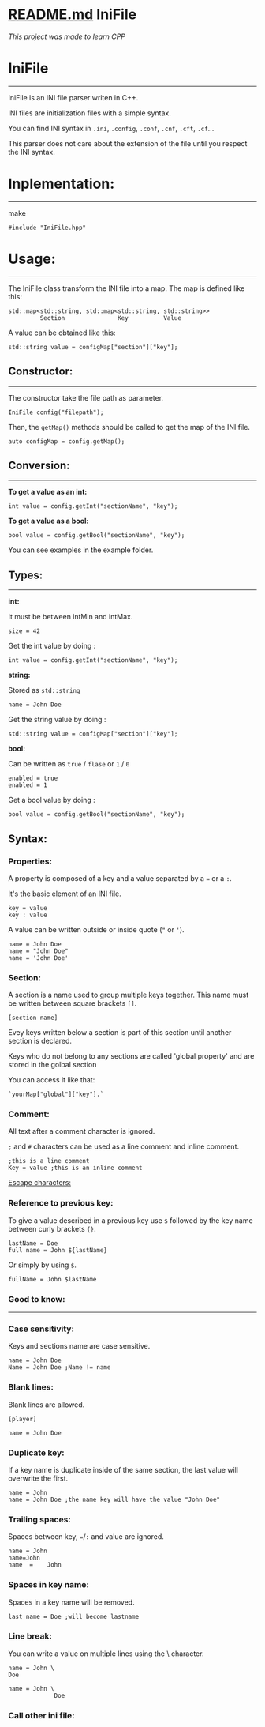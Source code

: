 # [README.md](http://readme.md) IniFile

*This project was made to learn CPP*

# **IniFile**

---

IniFile is an INI file parser writen in C++.

INI files are initialization files with a simple syntax.

You can find INI syntax in `.ini`, `.config`, `.conf`, `.cnf`, `.cft`, `.cf`...

This parser does not care about the extension of the file until you respect the INI syntax.

# **Inplementation:**

---

make

    #include "IniFile.hpp"

# **Usage:**

---

The IniFile class transform the INI file into a map. The map is defined like this:

    std::map<std::string, std::map<std::string, std::string>>
             Section               Key          Value

A value can be obtained like this:

    std::string value = configMap["section"]["key"];

## **Constructor:**

---

The constructor take the file path as parameter.

    IniFile config("filepath");

Then, the `getMap()` methods should be called to get the map of the INI file.

    auto configMap = config.getMap();

## Conversion:

---

**To get a value as an int:**

    int value = config.getInt("sectionName", "key");

**To get a value as a bool:**

    bool value = config.getBool("sectionName", "key");

You can see examples in the example folder.

## **Types:**

---

**int:**

It must be between intMin and intMax.

    size = 42

Get the int value by doing :

    int value = config.getInt("sectionName", "key");

**string:**

Stored as `std::string`

    name = John Doe

Get the string value by doing :

    std::string value = configMap["section"]["key"];

**bool:**

Can be written as `true` / `flase` or `1` / `0`

    enabled = true
    enabled = 1

Get a bool value by doing :

    bool value = config.getBool("sectionName", "key");

## **Syntax:**

### **Properties:**

A property is composed of a key and a value separated by a `=` or a `:`.

It's the basic element of an INI file.

    key = value
    key : value

A value can be written outside or inside quote (`"` or `'`).

    name = John Doe
    name = "John Doe"
    name = 'John Doe'

### **Section:**

A section is a name used to group multiple keys together. This name must be written between square brackets `[]`.

    [section name]

Evey keys written below a section is part of this section until another section is declared.

Keys who do not belong to any sections are called 'global property' and are stored in the golbal section

You can access it like that:

    `yourMap["global"]["key"].`

### **Comment:**

All text after a comment character is ignored.

`;` and `#` characters can be used as a line comment and inline comment.

    ;this is a line comment
    Key = value ;this is an inline comment

[Escape characters:](https://www.notion.so/975d3c93bb1a49f899b42ac9aebb40d0)

### **Reference to previous key:**

To give a value described in a previous key use `$` followed by the key name between curly brackets `{}`.

    lastName = Doe
    full name = John ${lastName}

Or simply by using `$`.

    fullName = John $lastName

### Good to know:

---

### **Case sensitivity:**

Keys and sections name are case sensitive.

    name = John Doe
    Name = John Doe ;Name != name

### **Blank lines:**

Blank lines are allowed.

    [player]
    
    name = John Doe

### **Duplicate key:**

If a key name is duplicate inside of the same section, the last value will overwrite the first.

    name = John
    name = John Doe ;the name key will have the value "John Doe"

### **Trailing spaces:**

Spaces between key, `=`/`:` and value are ignored.

    name = John
    name=John
    name  =    John

### **Spaces in key name:**

Spaces in a key name will be removed.

    last name = Doe ;will become lastname

### **Line break:**

You can write a value on multiple lines using the \ character.

    name = John \
    Doe
    
    name = John \
    			 Doe

### Call other ini file:
